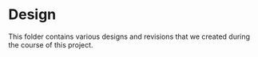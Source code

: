 # Design

This folder contains various designs and revisions that we created during the course of this project. 